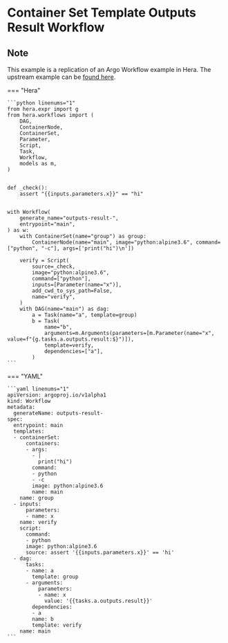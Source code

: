 # Container Set Template  Outputs Result Workflow

## Note

This example is a replication of an Argo Workflow example in Hera.
The upstream example can be [found here](https://github.com/argoproj/argo-workflows/blob/main/examples/container-set-template/outputs-result-workflow.yaml).




=== "Hera"

    ```python linenums="1"
    from hera.expr import g
    from hera.workflows import (
        DAG,
        ContainerNode,
        ContainerSet,
        Parameter,
        Script,
        Task,
        Workflow,
        models as m,
    )


    def _check():
        assert "{{inputs.parameters.x}}" == "hi"


    with Workflow(
        generate_name="outputs-result-",
        entrypoint="main",
    ) as w:
        with ContainerSet(name="group") as group:
            ContainerNode(name="main", image="python:alpine3.6", command=["python", "-c"], args=['print("hi")\n'])

        verify = Script(
            source=_check,
            image="python:alpine3.6",
            command=["python"],
            inputs=[Parameter(name="x")],
            add_cwd_to_sys_path=False,
            name="verify",
        )
        with DAG(name="main") as dag:
            a = Task(name="a", template=group)
            b = Task(
                name="b",
                arguments=m.Arguments(parameters=[m.Parameter(name="x", value=f"{g.tasks.a.outputs.result:$}")]),
                template=verify,
                dependencies=["a"],
            )
    ```

=== "YAML"

    ```yaml linenums="1"
    apiVersion: argoproj.io/v1alpha1
    kind: Workflow
    metadata:
      generateName: outputs-result-
    spec:
      entrypoint: main
      templates:
      - containerSet:
          containers:
          - args:
            - |
              print("hi")
            command:
            - python
            - -c
            image: python:alpine3.6
            name: main
        name: group
      - inputs:
          parameters:
          - name: x
        name: verify
        script:
          command:
          - python
          image: python:alpine3.6
          source: assert '{{inputs.parameters.x}}' == 'hi'
      - dag:
          tasks:
          - name: a
            template: group
          - arguments:
              parameters:
              - name: x
                value: '{{tasks.a.outputs.result}}'
            dependencies:
            - a
            name: b
            template: verify
        name: main
    ```

